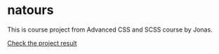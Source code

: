 # natours
This is course project from Advanced CSS and SCSS course by Jonas.

<a href="https://ponhuang.github.io/natours/">Check the project result</a>
